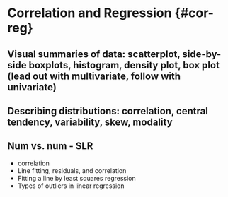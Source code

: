 
# Correlation and Regression {#cor-reg}

## Visual summaries of data: scatterplot, side-by-side boxplots, histogram, density plot, box plot (lead out with multivariate, follow with univariate)

## Describing distributions: correlation, central tendency, variability, skew, modality

## Num vs. num - SLR

- correlation
- Line fitting, residuals, and correlation
- Fitting a line by least squares regression
- Types of outliers in linear regression
	
